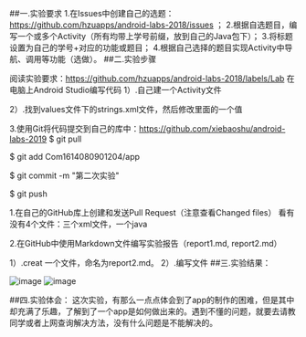 ﻿##一.实验要求 
1.在Issues中创建自己的选题：https://github.com/hzuapps/android-labs-2018/issues ；
2.根据自选题目，编写一个或多个Activity（所有均带上学号前缀，放到自己的Java包下）； 
3.将标题设置为自己的学号+对应的功能或题目； 
4.根据自己选择的题目实现Activity中导航、调用等功能（选做）。 
##二.实验步骤

阅读实验要求：https://github.com/hzuapps/android-labs-2018/labels/Lab
在电脑上Android Studio编写代码
1）.自己建一个Activity文件

2）.找到values文件下的strings.xml文件，然后修改里面的一个值

3.使用Git将代码提交到自己的库中：https://github.com/xiebaoshu/android-labs-2019 $ git pull

$ git add Com1614080901204/app

$ git commit -m "第二次实验"

$ git push

1.在自己的GitHub库上创建和发送Pull Request（注意查看Changed files）
看有没有4个文件：三个xml文件，一个java

2.在GitHub中使用Markdown文件编写实验报告（report1.md, report2.md）

1）.creat 一个文件，命名为report2.md。
2）.编写文件
##三.实验结果：

![image](https://github.com/shuaidebeirenpi/android-labs-2018/blob/master/com1614080901112/4.png) 
![image](https://github.com/shuaidebeirenpi/android-labs-2018/blob/master/com1614080901112/5.png) 

##四.实验体会：
这次实验，有那么一点点体会到了app的制作的困难，但是其中却充满了乐趣，了解到了一个app是如何做出来的。遇到不懂的问题，就要去请教同学或者上网查询解决方法，没有什么问题是不能解决的。
